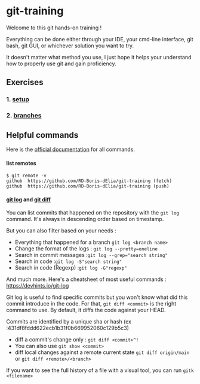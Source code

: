 # git-training

Welcome to this git hands-on training !

Everything can be done either through your IDE, your cmd-line interface, git bash, git GUI, or whichever solution you want to try.

It doesn't matter what method you use, I just hope it helps your understand how to properly use git and gain proficiency.

## Exercises

### 1. [setup](./exercises/setup.md)

### 2. [branches](./exercises/branches.md)

## Helpful commands

Here is the [official documentation](https://git-scm.com/docs) for all commands. 

#### list remotes

```console
$ git remote -v
github  https://github.com/RD-Boris-dElia/git-training (fetch)
github  https://github.com/RD-Boris-dElia/git-training (push)
```

#### [git log](https://git-scm.com/docs/git-log) and [git diff](https://git-scm.com/docs/git-diff)

You can list commits that happened on the repository with the `git log` command. It's always in descending order based on timestamp.

But you can also filter based on your needs :

- Everything that happened for a branch `git log <branch name>`
- Change the format of the logs : `git log --pretty=oneline`
- Search in commit messages :`git log --grep="search string"`
- Search in code :`git log -S"search string"`
- Search in code (Regexp) :`git log -G"regexp"`

And much more. Here's a cheatsheet of most useful commands : https://devhints.io/git-log

Git log is useful to find specific commits but you won't know what did this commit introduce in the code.
For that, `git diff <commit>` is the right command to use. By default, it diffs the code against your HEAD.

Commits are identified by a unique sha or hash (ex :431df8fddd622ecb1b31f0b669952060c129b5c3)

- diff a commit's change only : `git diff <commit>^!`
- You can also use `git show <commit>`
- diff local changes against a remote current state `git diff origin/main` or `git diff <remote>/<branch>`

If you want to see the full history of a file with a visual tool, you can run `gitk <filename>`
